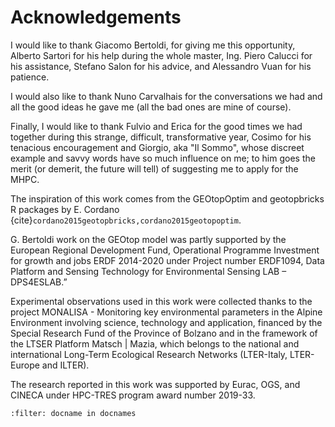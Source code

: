 # Acknowledgements

I would like to thank Giacomo Bertoldi, for giving me this opportunity, Alberto Sartori for his help during the whole master, Ing. Piero Calucci for his assistance, Stefano Salon for his advice, and Alessandro Vuan for his patience.

I would also like to thank Nuno Carvalhais for the conversations we had and all the good ideas he gave me (all the bad ones are mine of course).

Finally, I would like to thank Fulvio and Erica for the good times we had together during this strange, difficult, transformative year, Cosimo for his tenacious encouragement and Giorgio, aka "Il Sommo", whose discreet example and savvy words have so much influence on me; to him goes the merit (or demerit, the future will tell) of suggesting me to apply for the MHPC.

The inspiration of this work comes from the GEOtopOptim and geotopbricks R packages by E. Cordano {cite}`cordano2015geotopbricks,cordano2015geotopoptim`.

G. Bertoldi work on the GEOtop model was partly supported by the European Regional Development Fund, Operational Programme Investment for growth and jobs ERDF 2014-2020 under Project number ERDF1094, Data Platform and Sensing Technology for Environmental Sensing LAB – DPS4ESLAB.”

Experimental observations used in this work were collected thanks to the project MONALISA - Monitoring key environmental parameters in the Alpine Environment involving science, technology and application, financed by the Special Research Fund of the Province of Bolzano and in the framework of the LTSER Platform Matsch | Mazia, which belongs to the national and international Long-Term Ecological Research Networks (LTER-Italy, LTER-Europe and ILTER).

The research reported in this work was supported by Eurac, OGS, and CINECA under HPC-TRES program award number 2019-33.

```{bibliography}
:filter: docname in docnames
```
